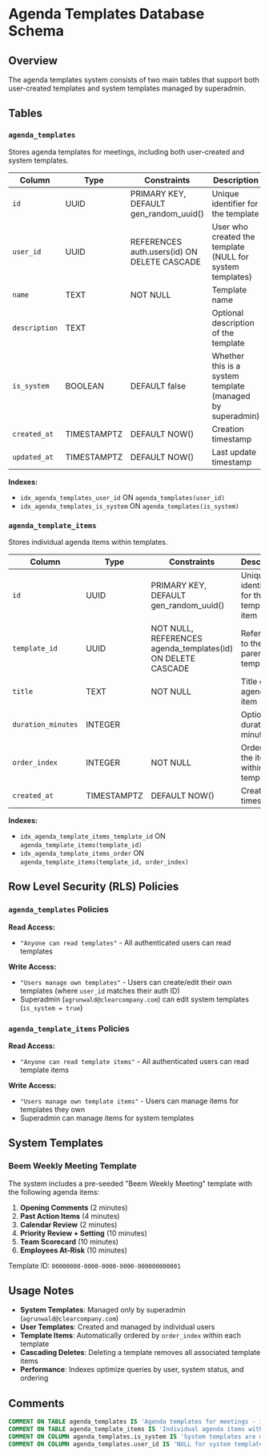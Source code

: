 # Agenda Templates Database Schema

## Overview
The agenda templates system consists of two main tables that support both user-created templates and system templates managed by superadmin.

## Tables

### `agenda_templates`
Stores agenda templates for meetings, including both user-created and system templates.

| Column | Type | Constraints | Description |
|--------|------|-------------|-------------|
| `id` | UUID | PRIMARY KEY, DEFAULT gen_random_uuid() | Unique identifier for the template |
| `user_id` | UUID | REFERENCES auth.users(id) ON DELETE CASCADE | User who created the template (NULL for system templates) |
| `name` | TEXT | NOT NULL | Template name |
| `description` | TEXT | | Optional description of the template |
| `is_system` | BOOLEAN | DEFAULT false | Whether this is a system template (managed by superadmin) |
| `created_at` | TIMESTAMPTZ | DEFAULT NOW() | Creation timestamp |
| `updated_at` | TIMESTAMPTZ | DEFAULT NOW() | Last update timestamp |

**Indexes:**
- `idx_agenda_templates_user_id` ON `agenda_templates(user_id)`
- `idx_agenda_templates_is_system` ON `agenda_templates(is_system)`

### `agenda_template_items`
Stores individual agenda items within templates.

| Column | Type | Constraints | Description |
|--------|------|-------------|-------------|
| `id` | UUID | PRIMARY KEY, DEFAULT gen_random_uuid() | Unique identifier for the template item |
| `template_id` | UUID | NOT NULL, REFERENCES agenda_templates(id) ON DELETE CASCADE | Reference to the parent template |
| `title` | TEXT | NOT NULL | Title of the agenda item |
| `duration_minutes` | INTEGER | | Optional duration in minutes |
| `order_index` | INTEGER | NOT NULL | Order of the item within the template |
| `created_at` | TIMESTAMPTZ | DEFAULT NOW() | Creation timestamp |

**Indexes:**
- `idx_agenda_template_items_template_id` ON `agenda_template_items(template_id)`
- `idx_agenda_template_items_order` ON `agenda_template_items(template_id, order_index)`

## Row Level Security (RLS) Policies

### `agenda_templates` Policies

**Read Access:**
- `"Anyone can read templates"` - All authenticated users can read templates

**Write Access:**
- `"Users manage own templates"` - Users can create/edit their own templates (where `user_id` matches their auth ID)
- Superadmin (`agrunwald@clearcompany.com`) can edit system templates (`is_system = true`)

### `agenda_template_items` Policies

**Read Access:**
- `"Anyone can read template items"` - All authenticated users can read template items

**Write Access:**
- `"Users manage own template items"` - Users can manage items for templates they own
- Superadmin can manage items for system templates

## System Templates

### Beem Weekly Meeting Template
The system includes a pre-seeded "Beem Weekly Meeting" template with the following agenda items:

1. **Opening Comments** (2 minutes)
2. **Past Action Items** (4 minutes)
3. **Calendar Review** (2 minutes)
4. **Priority Review + Setting** (10 minutes)
5. **Team Scorecard** (10 minutes)
6. **Employees At-Risk** (10 minutes)

Template ID: `00000000-0000-0000-0000-000000000001`

## Usage Notes

- **System Templates**: Managed only by superadmin (`agrunwald@clearcompany.com`)
- **User Templates**: Created and managed by individual users
- **Template Items**: Automatically ordered by `order_index` within each template
- **Cascading Deletes**: Deleting a template removes all associated template items
- **Performance**: Indexes optimize queries by user, system status, and ordering

## Comments

```sql
COMMENT ON TABLE agenda_templates IS 'Agenda templates for meetings - includes system templates editable by superadmin only';
COMMENT ON TABLE agenda_template_items IS 'Individual agenda items within templates';
COMMENT ON COLUMN agenda_templates.is_system IS 'System templates are managed by superadmin (agrunwald@clearcompany.com)';
COMMENT ON COLUMN agenda_templates.user_id IS 'NULL for system templates, user ID for user-created templates';
```

